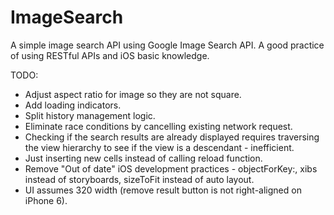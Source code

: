# ImageSearch
A simple image search API using Google Image Search API. A good practice of using RESTful APIs and iOS basic knowledge.

TODO:

- Adjust aspect ratio for image so they are not square.
- Add loading indicators.
- Split history management logic. 
- Eliminate race conditions by cancelling existing network request.
- Checking if the search results are already displayed requires traversing the view hierarchy to see if the view is a descendant - inefficient. 
- Just inserting new cells instead of calling reload function. 
- Remove "Out of date" iOS development practices - objectForKey:, xibs instead of storyboards, sizeToFit instead of auto layout. 
- UI assumes 320 width (remove result button is not right-aligned on iPhone 6).
